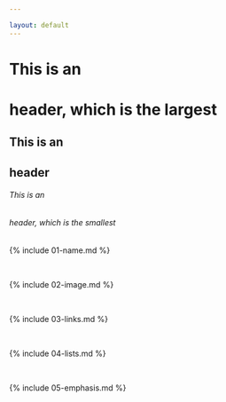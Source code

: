 ```yaml
---

layout: default
---
```

# This is an <h1> header, which is the largest
## This is an <h2> header
###### This is an <h6> header, which is the smallest
{% include 01-name.md %}

<br>

{% include 02-image.md %}

<br>

{% include 03-links.md %}

<br>

{% include 04-lists.md %}

<br>

{% include 05-emphasis.md %}